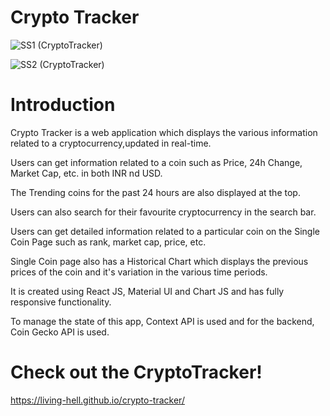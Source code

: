 # Crypto Tracker

![SS1 (CryptoTracker)](https://user-images.githubusercontent.com/74912161/187274937-88d04228-bea8-4106-97d1-346646ea14ad.png)


![SS2 (CryptoTracker)](https://user-images.githubusercontent.com/74912161/187275033-5ba321e3-1ff8-4efd-a119-781c30e00680.png)


# Introduction

Crypto Tracker is a web application which displays the various information related to a cryptocurrency,updated in real-time.

Users can get information related to a coin such as Price, 24h Change, Market Cap, etc. in both INR nd USD. 

The Trending coins for the past 24 hours are also displayed at the top.

Users can also search for their favourite cryptocurrency in the search bar.

Users can get detailed information related to a particular coin on the Single Coin Page such as rank, market cap, price, etc. 

Single Coin page also has a Historical Chart which displays the previous prices of the coin and it's variation in the various time periods.

It is created using React JS, Material UI and Chart JS and has fully responsive functionality.

To manage the state of this app, Context API is used and for the backend, Coin Gecko API is used.


# Check out the CryptoTracker!

https://living-hell.github.io/crypto-tracker/
